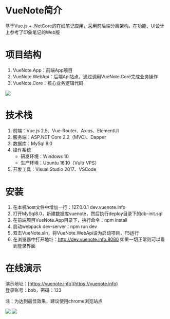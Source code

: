 # VueNote简介
基于Vue.js + .NetCore的在线笔记应用，采用前后端分离架构。在功能、UI设计上参考了印象笔记的Web版  

# 项目结构
1. VueNote.App：前端App项目
2. VueNote.WebApi：后端Api站点，通过调用VueNote.Core完成业务操作
3. VueNote.Core：核心业务逻辑代码  

![](https://i.loli.net/2019/06/16/5d0631afe873733939.png)

# 技术栈
1. 前端：Vue.js 2.5、Vue-Router、Axios、ElementUI
2. 服务端：ASP.NET Core 2.2（MVC)、Dapper
3. 数据库：MySql 8.0
4. 操作系统  
    * 研发环境：Windows 10
    * 生产环境：Ubuntu 18.10（Vultr VPS）  
5. 开发工具：Visual Studio 2017、VSCode  

# 安装
1. 在本机host文件中增加一行：127.0.0.1 dev.vuenote.info
2. 打开MySql8.0，新建数据库vuenote，然后执行deploy目录下的db-init.sql
3. 在前端项目VueNote.App目录下，执行命令：npm install
4. 启动webpack dev-server：npm run dev
5. 双击VueNote.sln，将VueNote.WebApi设为启动项目，F5运行
6. 在浏览器中打开地址：http://dev.vuenote.info:8080 如果一切正常则可以看到登录界面

# 在线演示  
演示地址：[https://vuenote.info](https://vuenote.info)  
登录账号：bob，密码：123  

注：为达到最佳效果，建议使用chrome浏览站点  


<img src="https://i.loli.net/2019/06/09/5cfcfeb161e7b90837.png">  

<img src="https://i.loli.net/2019/06/09/5cfcfeb17e90048643.png">

